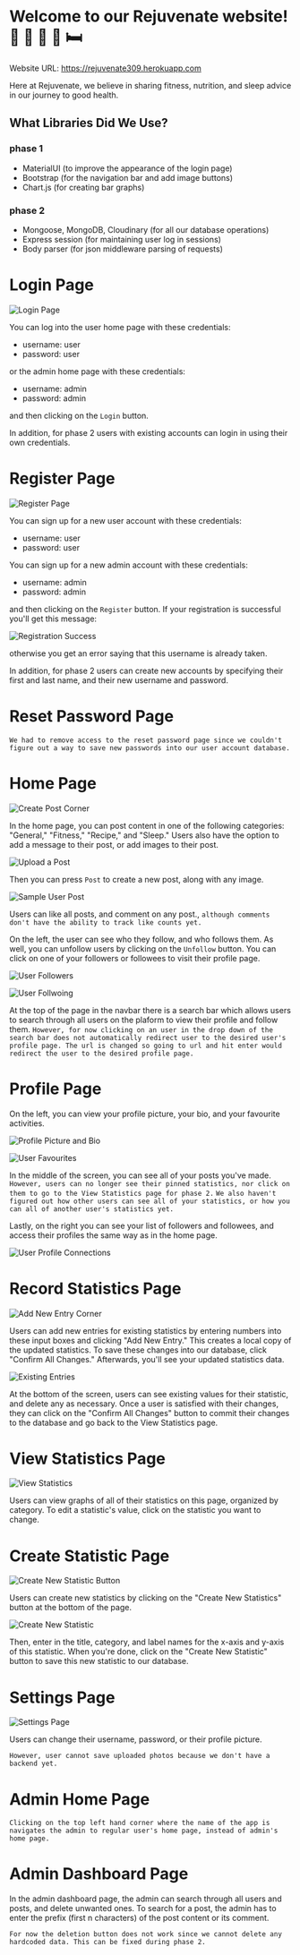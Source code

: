 # Welcome to our Rejuvenate website! 💪 🏃 🥗 🍲 🛏️ 

Website URL: https://rejuvenate309.herokuapp.com

Here at Rejuvenate, we believe in sharing fitness, nutrition, and sleep advice in our journey to good health.

## What Libraries Did We Use?

### phase 1
- MaterialUI (to improve the appearance of the login page)
- Bootstrap (for the navigation bar and add image buttons)
- Chart.js (for creating bar graphs)

### phase 2
- Mongoose, MongoDB, Cloudinary (for all our database operations)
- Express session (for maintaining user log in sessions)
- Body parser (for json middleware parsing of requests)

# Login Page

![Login Page](https://github.com/csc309-fall-2020/team01/blob/master/readme_images/LoginPage.png)

You can log into the user home page with these credentials:

- username: user
- password: user

or the admin home page with these credentials:

- username: admin
- password: admin

and then clicking on the ```Login``` button.

In addition, for phase 2 users with existing accounts can login in using their own credentials.

# Register Page

![Register Page](https://github.com/csc309-fall-2020/team01/blob/master/readme_images/RegisterPage.png)

You can sign up for a new user account with these credentials:

- username: user
- password: user

You can sign up for a new admin account with these credentials:

- username: admin
- password: admin

and then clicking on the ```Register``` button. If your registration is successful you'll get this message:

![Registration Success](https://github.com/csc309-fall-2020/team01/blob/master/readme_images/SuccessfullyRegisteredUser.png)

otherwise you get an error saying that this username is already taken.

In addition, for phase 2 users can create new accounts by specifying their first and last name, and their new username and password.

# Reset Password Page

```We had to remove access to the reset password page since we couldn't figure out a way to save new passwords into our user account database.```

# Home Page

![Create Post Corner](https://github.com/csc309-fall-2020/team01/blob/master/readme_images/CreatePostCorner.png)

In the home page, you can post content in one of the following categories: "General," "Fitness," "Recipe," and "Sleep."
Users also have the option to add a message to their post, or add images to their post.

![Upload a Post](https://github.com/csc309-fall-2020/team01/blob/master/readme_images/UploadedImage.png)

Then you can press ```Post``` to create a new post, along with any image.

![Sample User Post](https://github.com/csc309-fall-2020/team01/blob/master/readme_images/SamplePost.png)

Users can like all posts, and comment on any post., ```although comments don't have the ability to track like counts yet.```

On the left, the user can see who they follow, and who follows them. As well, you can unfollow users by clicking on the ```Unfollow``` button.
You can click on one of your followers or followees to visit their profile page.

![User Followers](https://github.com/csc309-fall-2020/team01/blob/master/readme_images/UserConnectionsFollowers.png)

![User Follwoing](https://github.com/csc309-fall-2020/team01/blob/master/readme_images/UserConnectionsFollowing.png)

At the top of the page in the navbar there is a search bar which allows users to search through all users on the plaform to view their profile and follow them.
```However, for now clicking on an user in the drop down of the search bar does not automatically redirect user to the desired user's profile page. The url is changed so going to url and hit enter would redirect the user to the desired profile page.```

# Profile Page

On the left, you can view your profile picture, your bio, and your favourite activities.

![Profile Picture and Bio](https://github.com/csc309-fall-2020/team01/blob/master/readme_images/ProfilePictureAndBio.png)

![User Favourites](https://github.com/csc309-fall-2020/team01/blob/master/readme_images/UserFavourites.png)

In the middle of the screen, you can see all of your posts you've made. ```However, users can no longer see their pinned statistics, nor click on them to go to the View Statistics page for phase 2.```
```We also haven't figured out how other users can see all of your statistics, or how you can all of another user's statistics yet.```

Lastly, on the right you can see your list of followers and followees, and access their profiles the same way as in the home page.

![User Profile Connections](https://github.com/csc309-fall-2020/team01/blob/master/readme_images/UserConnectionsFollowing.png)

# Record Statistics Page

![Add New Entry Corner](https://github.com/csc309-fall-2020/team01/blob/CreateStatisticView/readme_images/AddNewEntryCorner.png)

Users can add new entries for existing statistics by entering numbers into these input boxes and clicking "Add New Entry."
This creates a local copy of the updated statistics. To save these changes into our database, click "Confirm All Changes." Afterwards, you'll see your updated statistics data.

![Existing Entries](https://github.com/csc309-fall-2020/team01/blob/CreateStatisticView/readme_images/ExistingEntriesCorner.png)

At the bottom of the screen, users can see existing values for their statistic, and delete any as necessary.
Once a user is satisfied with their changes, they can click on the "Confirm All Changes" button to commit their changes to the database and go back to the View Statistics page.

# View Statistics Page

![View Statistics](https://github.com/csc309-fall-2020/team01/blob/CreateStatisticView/readme_images/ViewStatistics.png)

Users can view graphs of all of their statistics on this page, organized by category.
To edit a statistic's value, click on the statistic you want to change.

# Create Statistic Page

![Create New Statistic Button](https://github.com/csc309-fall-2020/team01/blob/CreateStatisticView/readme_images/CreateNewStatisticsButton.png)

Users can create new statistics by clicking on the "Create New Statistics" button at the bottom of the page.

![Create New Statistic](https://github.com/csc309-fall-2020/team01/blob/CreateStatisticView/readme_images/CreateStatistic.png)

Then, enter in the title, category, and label names for the x-axis and y-axis of this statistic.
When you're done, click on the "Create New Statistic" button to save this new statistic to our database.

# Settings Page

![Settings Page](https://github.com/csc309-fall-2020/team01/blob/master/readme_images/SettingsPage.png)

Users can change their username, password, or their profile picture.

```However, user cannot save uploaded photos because we don't have a backend yet.```

# Admin Home Page

```Clicking on the top left hand corner where the name of the app is navigates the admin to regular user's home page, instead of admin's home page.```

# Admin Dashboard Page

In the admin dashboard page, the admin can search through all users and posts, and delete unwanted ones. 
To search for a post, the admin has to enter the prefix (first n characters) of the post content or its comment.

```For now the deletion button does not work since we cannot delete any hardcoded data. This can be fixed during phase 2.```
